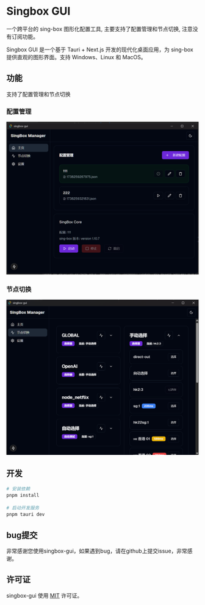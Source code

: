 # Singbox GUI

一个跨平台的 sing-box 图形化配置工具, 主要支持了配置管理和节点切换, 注意没有订阅功能。

Singbox GUI 是一个基于 Tauri + Next.js 开发的现代化桌面应用，为 sing-box 提供直观的图形界面。支持 Windows、Linux 和 MacOS。

## 功能

支持了配置管理和节点切换

### 配置管理
![配置管理](assets/home-page.png)

### 节点切换
![节点切换](assets/node-switch.png)

## 开发

```bash
# 安装依赖
pnpm install

# 启动开发服务
pnpm tauri dev
```

## bug提交
非常感谢您使用singbox-gui，如果遇到bug，请在github上提交issue，非常感谢。

## 许可证
singbox-gui 使用 [MIT](LICENSE) 许可证。
